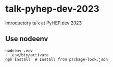 # talk-pyhep-dev-2023
Introductory talk at PyHEP.dev 2023

## Use nodeenv

```
nodeenv .env
. .env/bin/activate
npm install  # Install from package-lock.json
```
